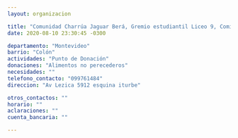 ```yaml
---
layout: organizacion

title: "Comunidad Charrúa Jaguar Berá, Gremio estudiantil Liceo 9, Comisión del Castillo"
date: 2020-08-10 23:30:45 -0300

departamento: "Montevideo"
barrio: "Colón"
actividades: "Punto de Donación"
donaciones: "Alimentos no perecederos"
necesidades: ""
telefono_contacto: "099761484"
direccion: "Av Lezica 5912 esquina iturbe"

otros_contactos: ""
horario: ""
aclaraciones: ""
cuenta_bancaria: ""

---
```

